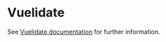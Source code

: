# Vuelidate

See [Vuelidate documentation](https://vuelidate-next.netlify.app/) for further information.
